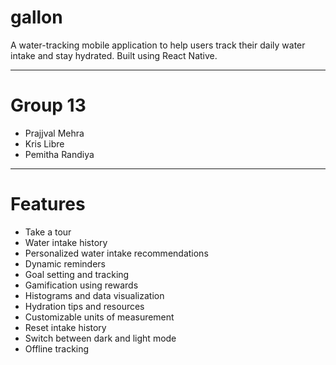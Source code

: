 # gallon

A water-tracking mobile application to help users track their daily water intake and stay hydrated. Built using React Native.

---

# Group 13

-   Prajjval Mehra
-   Kris Libre
-   Pemitha Randiya

---

# Features

-   Take a tour
-   Water intake history
-   Personalized water intake recommendations
-   Dynamic reminders
-   Goal setting and tracking
-   Gamification using rewards
-   Histograms and data visualization
-   Hydration tips and resources
-   Customizable units of measurement
-   Reset intake history
-   Switch between dark and light mode
-   Offline tracking
